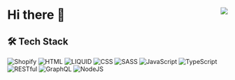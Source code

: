 # Hi there 👋 <img align="right" src="https://komarev.com/ghpvc/?username=Maxvien&color=269077">



## 🛠 Tech Stack

![Shopify](https://img.shields.io/badge/-Shopify-141a20?style=flat&logo=shopify)
![HTML](https://img.shields.io/badge/-HTML-141a20?style=flat&logo=html5)
![LIQUID](https://img.shields.io/badge/-LIQUID-141a20?style=flat&logo=elixir)
![CSS](https://img.shields.io/badge/-CSS-141a20?style=flat&logo=css3)
![SASS](https://img.shields.io/badge/-SASS-141a20?style=flat&logo=sass)
![JavaScript](https://img.shields.io/badge/-JavaScript-141a20?style=flat&logo=javascript)
![TypeScript](https://img.shields.io/badge/-TypeScript-141a20?style=flat&logo=typescript)
![RESTful](https://img.shields.io/badge/-RESTful-141a20?style=flat&logo=swagger)
![GraphQL](https://img.shields.io/badge/-GraphQL-141a20?style=flat&logo=graphql)
![NodeJS](https://img.shields.io/badge/-NodeJS-141a20?style=flat&logo=node-js)





<!--
**Maxvien/maxvien** is a ✨ _special_ ✨ repository because its `README.md` (this file) appears on your GitHub profile.

Here are some ideas to get you started:

- 🔭 I’m currently working on ...
- 🌱 I’m currently learning ...
- 👯 I’m looking to collaborate on ...
- 🤔 I’m looking for help with ...
- 💬 Ask me about ...
- 📫 How to reach me: ...
- 😄 Pronouns: ...
- ⚡ Fun fact: ...
-->
